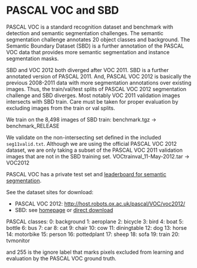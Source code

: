 # PASCAL VOC and SBD

PASCAL VOC is a standard recognition dataset and benchmark with detection and semantic segmentation challenges.
The semantic segmentation challenge annotates 20 object classes and background.
The Semantic Boundary Dataset (SBD) is a further annotation of the PASCAL VOC data that provides more semantic segmentation and instance segmentation masks.

SBD and VOC 2012 both diverged after VOC 2011. SBD is a further annotated version of PASCAL 2011. And, PASCAL VOC 2012 is basically the previous 2008-2011 data with more segmentation annotations over existing images. Thus, the train/val/test splits of PASCAL VOC 2012 segmentation challenge and SBD diverges. Most notably VOC 2011 validation images intersects with SBD train.
Care must be taken for proper evaluation by excluding images from the train or val splits.

We train on the 8,498 images of SBD train: 
    benchmark.tgz -> benchmark_RELEASE

We validate on the non-intersecting set defined in the included `seg11valid.txt`. Although we are using the official PASCAL VOC 2012 dataset, we are only taking a subset of the PASCAL VOC 2011 validation images that are not in the SBD training set.
    VOCtrainval_11-May-2012.tar -> VOC2012

PASCAL VOC has a private test set and [leaderboard for semantic segmentation](http://host.robots.ox.ac.uk:8080/leaderboard/displaylb.php?challengeid=11&compid=6).

See the dataset sites for download:
- PASCAL VOC 2012: http://host.robots.ox.ac.uk/pascal/VOC/voc2012/
- SBD: see [homepage](http://home.bharathh.info/home/sbd) or [direct download](http://www.eecs.berkeley.edu/Research/Projects/CS/vision/grouping/semantic_contours/benchmark.tgz)

PASCAL classes:
0:  background
1:  aeroplane
2:  bicycle
3:  bird
4:  boat
5:  bottle
6:  bus
7:  car
8:  cat
9:  chair
10: cow
11: diningtable
12: dog
13: horse
14: motorbike
15: person
16: pottedplant
17: sheep
18: sofa
19: train
20: tvmonitor

and 255 is the ignore label that marks pixels excluded from learning and
evaluation by the PASCAL VOC ground truth.

